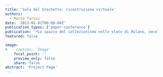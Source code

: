 ```yaml
---
title: 'Sala del Grechetto: ricostruzione virtuale'
authors:
  - Marco Tarini
date: '2013-01-01T00:00:00Z'
publication_types: ['paper-conference']
publication: '*Lo spazio del collezionismo nello stato di Milano, secoli XVII-XVIII*'
featured: false

image:
#    caption: 'Image'
    focal_point: ''
    preview_only: false
    share: false
abstract: 'Project Page'
---
```

